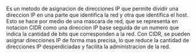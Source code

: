 Es un metodo de asignacion de direcciones IP que permite dividir una direccion IP en una parte que identifica la red y otra que identifica el host. Esto se hace por medio de una mascara de red, que se representa en notacion CIDR como una direccion IP base seguida de un numero que indica la cantidad de bits que corresponden a la red.
Con CIDR, se pueden asignar direcciones IP de forma mas precisa, lo que reduce la cantidad de direcciones IP desperdiciadas y facilita la administracion de la red.
